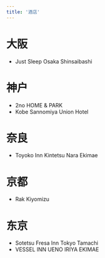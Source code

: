 ```yaml
---
title: '酒店'
---
```


# 大阪

- Just Sleep Osaka Shinsaibashi

# 神户

- 2no HOME & PARK
- Kobe Sannomiya Union Hotel

# 奈良

- Toyoko Inn Kintetsu Nara Ekimae

# 京都

- Rak Kiyomizu

# 东京

- Sotetsu Fresa Inn Tokyo Tamachi
- VESSEL INN UENO IRIYA EKIMAE
